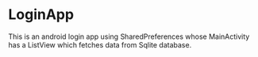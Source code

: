 # LoginApp
This is an android login app using SharedPreferences whose MainActivity has a ListView which fetches data from Sqlite database.
